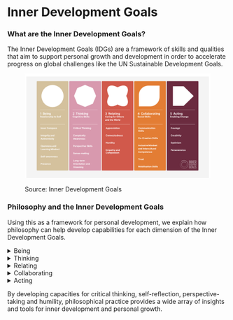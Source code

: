 # Inner Development Goals

### What are the Inner Development Goals?

The Inner Development Goals (IDGs) are a framework of skills and qualities that aim to support personal growth and development in order to accelerate progress on global challenges like the UN Sustainable Development Goals.

<figure><img src="../../../.gitbook/assets/framework.png" alt="Diagram showing the five main dimensions of the IDGs"><figcaption><p>Source: Inner Development Goals</p></figcaption></figure>

### Philosophy and the Inner Development Goals

Using this as a framework for personal development, we explain how philosophy can help develop capabilities for each dimension of the Inner Development Goals.&#x20;

<details>

<summary>Being</summary>

The "Being" dimension focuses on cultivating our inner life and developing our relationship to our thoughts, feelings, and the body. Philosophical practices like self-reflection and contemplation could support the development of these capacities through increasing self-awareness and clarity.

</details>

<details>

<summary>Thinking</summary>

The "Thinking" dimension is about developing cognitive skills and making sense of the world as an interconnected whole. Philosophical inquiry, [critical thinking](../../../tools/critical-reasoning/) and exploring different worldviews aligns with enhancing these thinking skills.

</details>

<details>

<summary>Relating</summary>

The "Relating" dimension is about developing our capacity to care for others and the world. Attitudes that are essential to philosophical practice such as curiosity and intellectual humility allow us to empathise with others better.&#x20;

</details>

<details>

<summary>Collaborating</summary>

The "Collaborating" dimension is about being able to effectively working with others to create change. Philosophical skills like critical thinking often enable us to communicate effectively by being able to clearly express our thoughts and intentions.&#x20;

Also, being able to relate to others better through humility and perspective-taking also lead to effective collaboration.

</details>

<details>

<summary>Acting</summary>

The "Acting" dimension is about cultivating attitudes and mindsets that enable one to drive change. Philosophical concepts (such as Stoic ethics) from various traditions can offer insights that can help guide how one should act in a given situation or context.

One example that aligns with the IDG Acting qualities of courage is Stoic philosophy. Stoicism emphasizes developing the mental fortitude and courage to face life's challenges head-on. It teaches that we should embrace difficulties as opportunities for growth and maintain an unwavering belief in our goals despite setbacks.&#x20;

</details>

By developing capacities for critical thinking, self-reflection, perspective-taking and humility,  philosophical practice provides a wide array of insights and tools for inner development and personal growth.
